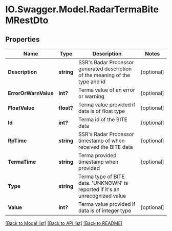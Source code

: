 # IO.Swagger.Model.RadarTermaBiteMRestDto
## Properties

Name | Type | Description | Notes
------------ | ------------- | ------------- | -------------
**Description** | **string** | SSR&#x27;s Radar Processor generated description of the meaning of the type and id | [optional] 
**ErrorOrWarnValue** | **int?** | Terma value of an error or warning | [optional] 
**FloatValue** | **float?** | Terma value provided if data is of float type | [optional] 
**Id** | **int?** | Terma id of the BITE data | [optional] 
**RpTime** | **string** | SSR&#x27;s Radar Processor timestamp of when received the BITE data | [optional] 
**TermaTime** | **string** | Terma provided timestamp when provided | [optional] 
**Type** | **string** | Terma type of BITE data. &#x27;UNKNOWN&#x27; is reported if it&#x27;s an unrecognized value | 
**Value** | **int?** | Terma value provided if data is of integer type | [optional] 

[[Back to Model list]](../README.md#documentation-for-models) [[Back to API list]](../README.md#documentation-for-api-endpoints) [[Back to README]](../README.md)

